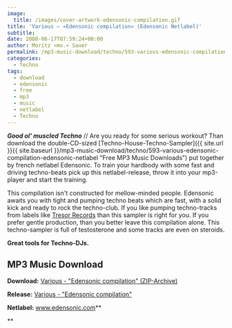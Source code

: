 ```yaml
---
image:
  title: /images/cover-artwork-edensonic-compilation.gif
title: 'Various – »Edensonic compilation« (Edensonic Netlabel)'
subtitle: 
date: 2008-06-17T07:59:24+00:00
author: Moritz »mo.« Sauer
permalink: /mp3-music-download/techno/593-various-edensonic-compilation-edensonic-netlabel
categories:
  - Techno
tags:
  - download
  - edensonic
  - free
  - mp3
  - music
  - netlabel
  - Techno
---
```

***Good ol' muscled Techno*** // Are you ready for some serious workout? Than download the double-CD-sized [Techno-House-Techno-Sampler]({{ site.url }}{{ site.baseurl }}/mp3-music-download/techno/593-various-edensonic-compilation-edensonic-netlabel "Free MP3 Music Downloads") put together by french netlabel Edensonic. To train your hardbody with some fast and driving techno-beats pick up this netlabel-release, throw it into your mp3-player and start the training.

<!--more-->

<!--adsense-->

This compilation isn't constructed for mellow-minded people. Edensonic awaits you with tight and pumping techno beats which are fast, with a solid kick and ready to rock the techno-club. If you like pumping techno-tracks from labels like <a href="http://www.tresorberlin.de/" target="_blank">Tresor Records</a> than this sampler is right for you. If you prefer gentle production, than you better leave this compilation alone. This techno-sampler is full of testosterone and some tracks are even on steroids.

**Great tools for Techno-DJs.**

## MP3 Music Download

**Download:** [Various - "Edensonic compilation" (ZIP-Archive)](http://www.archive.org/download/Edensonic_020/Edensonic_020_vbr_mp3.zip)
  
**Release:** <a href="http://www.edensonic.com/music.htm" target="_blank">Various - "Edensonic compilation"</a>
  
**Netlabel:** <a href="http://www.edensonic.com" target="_blank">www.edensonic.com</a>**
  
**